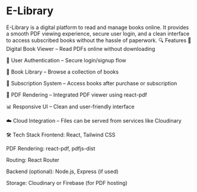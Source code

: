 # E-Library
E-Library is a digital platform to read and manage books online. It provides a smooth PDF viewing experience, secure user login, and a clean interface to access subscribed books without the hassle of paperwork.
🔍 Features
📖 Digital Book Viewer – Read PDFs online without downloading

🔐 User Authentication – Secure login/signup flow

📂 Book Library – Browse a collection of books

🧾 Subscription System – Access books after purchase or subscription

📄 PDF Rendering – Integrated PDF viewer using react-pdf

📊 Responsive UI – Clean and user-friendly interface

☁️ Cloud Integration – Files can be served from services like Cloudinary

🛠 Tech Stack
Frontend: React, Tailwind CSS

PDF Rendering: react-pdf, pdfjs-dist

Routing: React Router

Backend (optional): Node.js, Express (if used)

Storage: Cloudinary or Firebase (for PDF hosting)

